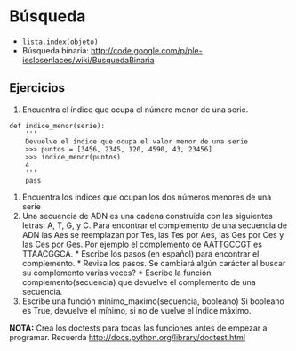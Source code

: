 # Búsqueda #
  * `lista.index(objeto)`
  * Búsqueda binaria: http://code.google.com/p/ple-ieslosenlaces/wiki/BusquedaBinaria

## Ejercicios ##
  1. Encuentra el índice que ocupa el número menor de una serie.
```
def indice_menor(serie):
    '''
    Devuelve el índice que ocupa el valor menor de una serie
    >>> puntos = [3456, 2345, 120, 4590, 43, 23456]
    >>> indice_menor(puntos)
    4
    '''
    pass
```
  1. Encuentra los índices que ocupan los dos números menores de una serie
  1. Una secuencia de ADN es una cadena construida con las siguientes letras: A, T, G, y C. Para encontrar el complemento de una secuencia de ADN las Aes se reemplazan por Tes, las Tes por Aes, las Ges por Ces y las Ces por Ges. Por ejemplo el complemento de AATTGCCGT es TTAACGGCA.
    * Escribe los pasos (en español) para encontrar el complemento.
    * Revisa los pasos. Se cambiará algún carácter al buscar su complemento varias veces?
    * Escribe la función complemento(secuencia) que devuelve el complemento de una secuencia.
  1. Escribe una función minimo\_maximo(secuencia, booleano) Si booleano es True, devuelve el mínimo, si no de vuelve el índice máximo.

**NOTA:** Crea los doctests para todas las funciones antes de empezar a programar. Recuerda http://docs.python.org/library/doctest.html